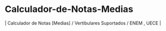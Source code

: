 # Calculador-de-Notas-Medias
| Calculador de Notas [Medias] / Vertibulares Suportados / ENEM , UECE |
